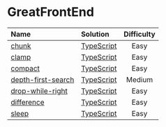 # GreatFrontEnd
| Name                                                                                                                                                                                              | Solution                                                                                                                                                          | Difficulty |
|:--------------------------------------------------------------------------------------------------------------------------------------------------------------------------------------------------|:----------------------------------------------------------------------------------------------------------------------------------------------------------------- |:----------:|
| [chunk](https://www.greatfrontend.com/questions/javascript/chunk)                                                                                                                                 | [TypeScript](./chunk/index.ts)                                                                                                                                    | Easy       |
| [clamp](https://www.greatfrontend.com/questions/javascript/clamp)                                                                                                                                 | [TypeScript](./clamp/index.ts)                                                                                                                                    | Easy       |
| [compact](https://www.greatfrontend.com/questions/javascript/compact)                                                                                                                             | [TypeScript](./compact/index.ts)                                                                                                                                  | Easy       |
| [depth-first-search](https://www.greatfrontend.com/questions/javascript/depth-first-search)                                                                                                       | [TypeScript](./depth-first-search/index.ts)                                                                                                                       | Medium     |
| [drop-while-right](https://www.greatfrontend.com/questions/javascript/drop-while-right)                                                                                                           | [TypeScript](./drop-while-right/index.ts)                                                                                                                         | Easy       |
| [difference](https://www.greatfrontend.com/questions/javascript/difference)                                                                                                                       | [TypeScript](./difference/index.ts)                                                                                                                               | Easy       |
| [sleep](https://www.greatfrontend.com/questions/javascript/sleep)                                                                                                                                 | [TypeScript](./sleep/index.ts)                                                                                                                                    | Easy       |
